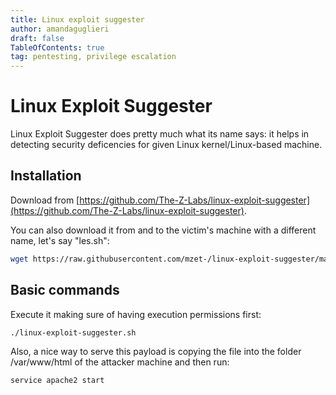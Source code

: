 ```yaml
---
title: Linux exploit suggester
author: amandaguglieri
draft: false
TableOfContents: true
tag: pentesting, privilege escalation
---
```


# Linux Exploit Suggester

Linux Exploit Suggester does pretty much what its name says: it helps in detecting security deficencies for given Linux kernel/Linux-based machine. 

## Installation

Download from [https://github.com/The-Z-Labs/linux-exploit-suggester](https://github.com/The-Z-Labs/linux-exploit-suggester).

You can also download it from and to the victim's machine with a different name, let's say "les.sh":

```bash
wget https://raw.githubusercontent.com/mzet-/linux-exploit-suggester/master/linux-exploit-suggester.sh -O les.sh
``` 

## Basic commands

Execute it making sure of having execution permissions first:

```bash
./linux-exploit-suggester.sh
```

Also, a nice way to serve this payload is copying the file into the folder /var/www/html of the attacker machine and then run:

```bash
service apache2 start
```


